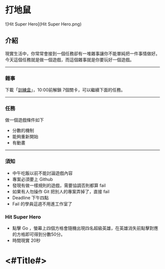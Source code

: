 # 打地鼠

![Hit Super Hero](Hit Super Hero.png)

## 介紹

現實生活中，你常常會接到一個任務卻有一堆雜事讓你不能單純把一件事情做好。
今天這個任務就是做一個遊戲，而這個雜事就是你要玩好一個遊戲。

---

### 雜事
下載「[訓練盒](https://itunes.apple.com/tw/app/%E8%A8%93%E7%B7%B4%E7%9B%92-exercise-box/id938123286?mt=8)」，10:00前解鎖 7個關卡，可以繼續下面的任務。

---

### 任務
做一個遊戲條件如下

- 分數的機制
- 能夠重新開始
- 有動畫

---

### 須知
- 中午吃飯以前不能討論遊戲內容
- 專案必須要上 Github
- 發現有做一樣規則的遊戲，需要協調否則都算 fail
- 如果有人勿操作 Git 把別人的專案弄掉了，直接 fail
- Deadline 下午四點
- Fail 的學員這週不用進工作室了

### Hit Super Hero 
- 點擊 Go ，螢幕上四個方格會隨機出現四名超級英雄，在英雄消失前點擊對應的方格即可得到分數50分。
- 時間現實 20秒
#  <#Title#>

